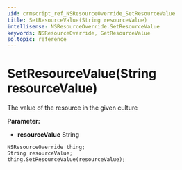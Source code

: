 ```yaml
---
uid: crmscript_ref_NSResourceOverride_SetResourceValue
title: SetResourceValue(String resourceValue)
intellisense: NSResourceOverride.SetResourceValue
keywords: NSResourceOverride, GetResourceValue
so.topic: reference
---
```


# SetResourceValue(String resourceValue)

The value of the resource in the given culture

**Parameter:** 
* **resourceValue** String

```crmscript
NSResourceOverride thing;
String resourceValue;
thing.SetResourceValue(resourceValue);
```

